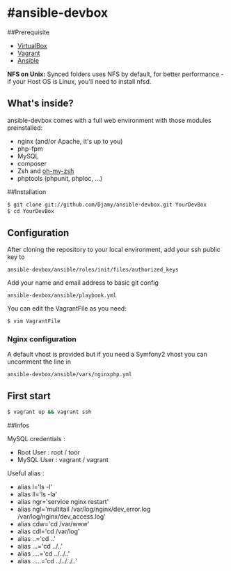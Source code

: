 #ansible-devbox
===============

##Prerequisite

* [VirtualBox](https://www.virtualbox.org/)
* [Vagrant](http://www.vagrantup.com/)
* [Ansible](http://docs.ansible.com/intro_installation.html)

**NFS on Unix:** Synced folders uses NFS by default, for better performance - if your Host OS is Linux, you'll need to install nfsd.

## What's inside?
ansible-devbox comes with a full web environment with those modules preinstalled:

* nginx (and/or Apache, it's up to you)
* php-fpm
* MySQL
* composer
* Zsh and [oh-my-zsh](https://github.com/robbyrussell/oh-my-zsh)
* phptools (phpunit, phploc, ...)

##Installation

```bash
$ git clone git://github.com/Djamy/ansible-devbox.git YourDevBox
$ cd YourDevBox
```

## Configuration
After cloning the repository to your local environment, add your ssh public key to

    ansible-devbox/ansible/roles/init/files/authorized_keys

Add your name and email address to basic git config

    ansible-devbox/ansible/playbook.yml

You can edit the VagrantFile as you need:

```bash
$ vim VagrantFile
```

### Nginx configuration
A default vhost is provided but if you need a Symfony2 vhost you can uncomment the line in

    ansible-devbox/ansible/vars/nginxphp.yml

## First start

```bash
$ vagrant up && vagrant ssh
```

##Infos

MySQL credentials :
* Root User : root / toor
* MySQL User : vagrant / vagrant

Useful alias :
* alias l='ls -l'
* alias ll='ls -la'
* alias ngr='service nginx restart'
* alias ngl='multitail /var/log/nginx/dev_error.log /var/log/nginx/dev_access.log'
* alias cdw='cd /var/www'
* alias cdl='cd /var/log'
* alias ..='cd ..'
* alias ...='cd ../..'
* alias ....='cd ../../..'
* alias .....='cd ../../../..'
